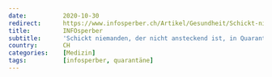 ```yaml
---
date:          2020-10-30
redirect:      https://www.infosperber.ch/Artikel/Gesundheit/Schickt-niemanden-der-nicht-ansteckend-ist-in-Quarantane
title:         INFOsperber
subtitle:      'Schickt niemanden, der nicht ansteckend ist, in Quarantäne!'
country:       CH
categories:    [Medizin]
tags:          [infosperber, quarantäne]
---
```

